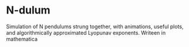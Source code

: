 # N-dulum
Simulation of N pendulums strung together, with animations, useful plots, and algorithmically approximated Lyopunav exponents. Writeen in mathematica

